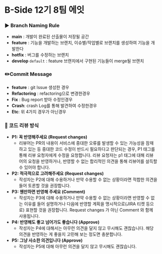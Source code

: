 # B-Side 12기 8팀 에잇

### ▶️ Branch Naming Rule
- **main** : 개발이 완료된 산출물이 저장될 공간
- **feature** : 기능을 개발하는 브랜치, 이슈별/작업별로 브랜치를 생성하여 기능을 개발한다
- **hotfix** : 버그를 수정하는 브랜치
- **develop** `default` : feature 브랜치에서 구현된 기능들이 merge될 브랜치

### ✏️Commit Message
- **feature** : git Issue 생성한 경우
- **Refactoring** : refactoring으로 변경한경우
- **Fix** :  Bug report 받아 수정인경우
- **Crash**: crash Log를 통해 발견하여 수정한경우
- **Etc**: 위 4가지 경우가 아닌경우

### 🤝 코드 리뷰 방식
- **P1: 꼭 반영해주세요 (Request changes)**
    - 리뷰어는 PR의 내용이 서비스에 중대한 오류를 발생할 수 있는 가능성을 잠재하고 있는 등 중대한 코드 수정이 반드시 필요하다고 판단되는 경우, P1 태그를 통해 리뷰 요청자에게 수정을 요청합니다. 리뷰 요청자는 p1 태그에 대해 리뷰어의 요청을 반영하거나, 반영할 수 없는 합리적인 의견을 통해 리뷰어를 설득할 수 있어야 합니다.
- **P2: 적극적으로 고려해주세요 (Request changes)**
    - 작성자는 P2에 대해 수용하거나 만약 수용할 수 없는 상황이라면 적합한 의견을 들어 토론할 것을 권장합니다.
- **P3: 웬만하면 반영해 주세요 (Comment)**
    - 작성자는 P3에 대해 수용하거나 만약 수용할 수 없는 상황이라면 반영할 수 없는 이유를 들어 설명하거나 다음에 반영할 계획을 명시적으로(JIRA 티켓 등으로) 표현할 것을 권장합니다. Request changes 가 아닌 Comment 와 함께 사용됩니다.
- **P4: 반영해도 좋고 넘어가도 좋습니다 (Approve)**
    - 작성자는 P4에 대해서는 아무런 의견을 달지 않고 무시해도 괜찮습니다. 해당 의견을 반영하는 게 좋을지 고민해 보는 정도면 충분합니다.
- **P5: 그냥 사소한 의견입니다 (Approve)**
    - 작성자는 P5에 대해 아무런 의견을 달지 않고 무시해도 괜찮습니다.
